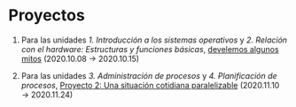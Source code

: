 # Proyectos

1. Para las unidades *1. Introducción a los sistemas operativos* y
   *2. Relación con el hardware: Estructuras y funciones básicas*,
   [develemos algunos mitos](./1/README.md) (2020.10.08 → 2020.10.15)

2. Para las unidades *3. Administración de procesos* y
   *4. Planificación de procesos*, [Proyecto 2: Una situación
   cotidiana paralelizable](./2/README.org) (2020.11.10 → 2020.11.24)

<!-- 3. Para la unidad *5. Administración de memoria*, [Proyecto 3: -->
<!--    Asignación de memoria en un sistema real](./3/README.org) -->
<!--    (2020.04.24 → 2020.05.07) -->

<!-- 4. Para la unidad *6. sistemas de archivos*, [Proyecto 4: (micro) -->
<!--    sistema de archivos](./4/README.org)   (2020.05.04 → 2020.05.19) -->
